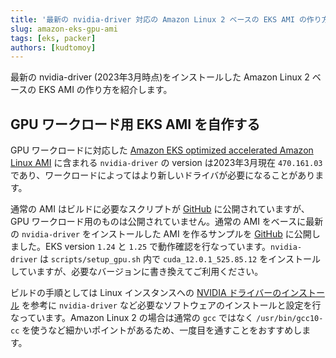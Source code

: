 ```yaml
---
title: '最新の nvidia-driver 対応の Amazon Linux 2 ベースの EKS AMI の作り方'
slug: amazon-eks-gpu-ami
tags: [eks, packer]
authors: [kudtomoy]
---
```


最新の nvidia-driver (2023年3月時点)をインストールした Amazon Linux 2 ベースの EKS AMI の作り方を紹介します。

<!-- truncate -->
## GPU ワークロード用 EKS AMI を自作する
GPU ワークロードに対応した [Amazon EKS optimized accelerated Amazon Linux AMI](https://docs.aws.amazon.com/ja_jp/eks/latest/userguide/eks-optimized-ami.html) に含まれる `nvidia-driver` の version は2023年3月現在 `470.161.03` であり、ワークロードによってはより新しいドライバが必要になることがあります。

通常の AMI はビルドに必要なスクリプトが [GitHub](https://github.com/awslabs/amazon-eks-ami) に公開されていますが、GPU ワークロード用のものは公開されていません。通常の AMI をベースに最新の `nvidia-driver` をインストールした AMI を作るサンプルを [GitHub](https://github.com/kudtomoy/amazon-eks-gpu-ami) に公開しました。EKS version `1.24` と `1.25` で動作確認を行なっています。`nvidia-driver` は `scripts/setup_gpu.sh` 内で `cuda_12.0.1_525.85.12` をインストールしていますが、必要なバージョンに書き換えてご利用ください。

ビルドの手順としては Linux インスタンスへの [NVIDIA ドライバーのインストール](https://docs.aws.amazon.com/ja_jp/AWSEC2/latest/UserGuide/install-nvidia-driver.html) を参考に `nvidia-driver` など必要なソフトウェアのインストールと設定を行なっています。Amazon Linux 2 の場合は通常の `gcc` ではなく `/usr/bin/gcc10-cc` を使うなど細かいポイントがあるため、一度目を通すことをおすすめします。
